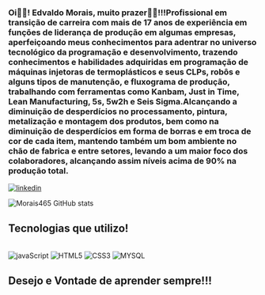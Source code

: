 ### Oi👋🏿! Edvaldo Morais, muito prazer👍🏿!!!Profissional em transição de carreira com mais de 17 anos de experiência em funções de liderança de produção em algumas empresas, aperfeiçoando meus conhecimentos para adentrar no universo tecnológico da programação e desenvolvimento, trazendo conhecimentos e habilidades adquiridas em programação de máquinas injetoras de termoplásticos e seus CLPs, robôs e alguns tipos de manutenção, e fluxograma de produção, trabalhando com ferramentas como Kanbam, Just in Time, Lean Manufacturing, 5s, 5w2h e Seis Sigma.Alcançando a diminuição de desperdícios no processamento, pintura, metalização e montagem dos produtos, bem como na diminuição de desperdícios em forma de borras e em troca de cor de cada item, mantendo também um bom ambiente no chão de fabrica e entre setores, levando a um maior foco dos colaboradores, alcançando assim níveis acima de 90% na produção total.

[![linkedin](https://img.shields.io/badge/LinkedIn-0077B5?style=for-the-badge&logo=linkedin&logoColor=white)](https://www.linkedin.com/in/edevaldo-morais-78765829/)

![Morais465 GitHub stats](https://github-readme-stats.vercel.app/api?username=Morais465&show_icons=true&theme=radical)

## Tecnologias que utilizo!

<div style="display: inline_block"><br>
<img alig="center" alt="javaScript" src="https://img.shields.io/badge/JavaScript-323330?style=for-the-badge&logo=javascript&logoColor=F7DF1E">
<img alig="center" alt="HTML5" src="https://img.shields.io/badge/HTML5-E34F26?style=for-the-badge&logo=html5&logoColor=white">
<img alig="center" alt="CSS3" src="https://img.shields.io/badge/CSS3-1572B6?style=for-the-badge&logo=css3&logoColor=white">

<img alig="center" alt="MYSQL" src="https://img.shields.io/badge/MySQL-00000F?style=for-the-badge&logo=mysql&logoColor=white">
</div>

## Desejo e Vontade de aprender sempre!!!
